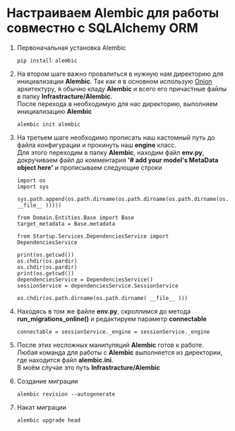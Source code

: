 # Настраиваем Alembic для работы совместно с SQLAlchemy ORM

1. Первоначальная установка Alembic

   ```
   pip install alembic
   ```

2. На втором шаге важно провалиться в нужную нам директорию для инициализации **Alembic**.
   Так как я в основном использую [Onion](https://medium.com/expedia-group-tech/onion-architecture-deed8a554423#:~:text=Onion%20architecture%20is%20built%20on,core%20part%20of%20the%20architecture.) архитектуру, я обычно кладу **Alembic** и всего его причастные файлы в папку **Infrastracture/Alembic**.  
   После перехода в необходимую для нас директорию, выполняем инициализацию **Alembic**

   ```
   alembic init alembic
   ```

3. На третьем шаге необходимо прописать наш кастомный путь до файла конфигурации и прокинуть наш **engine** класс.  
   Для этого переходим в папку **Alembic**, находим файл **env.py**, докручиваем файл до комментария **'# add your model's MetaData object here'** и прописываем следующие строки

   ```
   import os
   import sys

   sys.path.append(os.path.dirname(os.path.dirname(os.path.dirname(os.path.dirname( __file__ )))))

   from Domain.Entities.Base import Base
   target_metadata = Base.metadata

   from Startup.Services.DependenciesService import DependenciesService

   print(os.getcwd())
   os.chdir(os.pardir)
   os.chdir(os.pardir)
   print(os.getcwd())
   dependenciesService = DependenciesService()
   sessionService = dependenciesService.SessionService

   os.chdir(os.path.dirname(os.path.dirname( __file__ )))
   ```

4. Находясь в том же файле **env.py**, скроллимся до метода **run_migrations_online()** и редактируем параметр **connectable**

   ```
   connectable = sessionService._engine = sessionService._engine
   ```

5. После этих несложных манипуляций **Alembic** готов к работе.  
   Любая команда для работы с **Alembic** выполняется из директории, где находится файл **alembic.ini**.  
   В моём случае это путь **Infrastracture/Alembic**

6. Создание миграции

   ```
   alembic revision --autogenerate
   ```

7. Накат миграции

   ```
   alembic upgrade head
   ```

